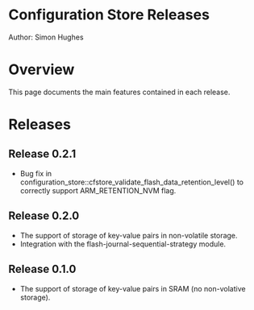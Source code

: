 # Configuration Store Releases
Author: Simon Hughes

# Overview

This page documents the main features contained in each release.

# Releases

## Release 0.2.1

* Bug fix in configuration_store::cfstore_validate_flash_data_retention_level() to correctly support ARM_RETENTION_NVM flag.

## Release 0.2.0

* The support of storage of key-value pairs in non-volatile storage.
* Integration with the flash-journal-sequential-strategy module.

## Release 0.1.0

* The support of storage of key-value pairs in SRAM (no non-volative storage).




